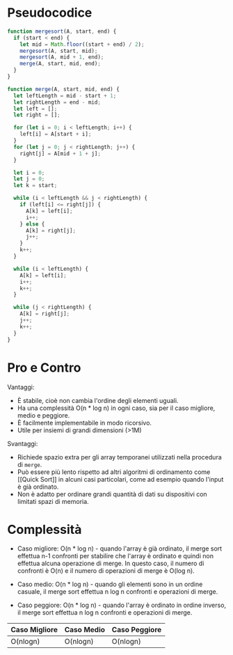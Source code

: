 # Pseudocodice

```js
function mergesort(A, start, end) {
  if (start < end) {
    let mid = Math.floor((start + end) / 2);
    mergesort(A, start, mid);
    mergesort(A, mid + 1, end);
    merge(A, start, mid, end);
  }
}

function merge(A, start, mid, end) {
  let leftLength = mid - start + 1;
  let rightLength = end - mid;
  let left = [];
  let right = [];

  for (let i = 0; i < leftLength; i++) {
    left[i] = A[start + i];
  }
  for (let j = 0; j < rightLength; j++) {
    right[j] = A[mid + 1 + j];
  }

  let i = 0;
  let j = 0;
  let k = start;

  while (i < leftLength && j < rightLength) {
    if (left[i] <= right[j]) {
      A[k] = left[i];
      i++;
    } else {
      A[k] = right[j];
      j++;
    }
    k++;
  }

  while (i < leftLength) {
    A[k] = left[i];
    i++;
    k++;
  }

  while (j < rightLength) {
    A[k] = right[j];
    j++;
    k++;
  }
}

```

# Pro e Contro

Vantaggi:

-   È stabile, cioè non cambia l'ordine degli elementi uguali.    
-   Ha una complessità O(n * log n) in ogni caso, sia per il caso migliore, medio e peggiore.
-   È facilmente implementabile in modo ricorsivo.
-   Utile per insiemi di grandi dimensioni (>1M)

Svantaggi:

-   Richiede spazio extra per gli array temporanei utilizzati nella procedura di `merge`.    
-   Può essere più lento rispetto ad altri algoritmi di ordinamento come [[Quick Sort]] in alcuni casi particolari, come ad esempio quando l'input è già ordinato.
-   Non è adatto per ordinare grandi quantità di dati su dispositivi con limitati spazi di memoria.


# Complessità

-   Caso migliore: O(n * log n) - quando l'array è già ordinato, il merge sort effettua n-1 confronti per stabilire che l'array è ordinato e quindi non effettua alcuna operazione di merge. In questo caso, il numero di confronti è O(n) e il numero di operazioni di merge è O(log n).

-   Caso medio: O(n * log n) - quando gli elementi sono in un ordine casuale, il merge sort effettua n log n confronti e operazioni di merge.

-   Caso peggiore: O(n * log n) - quando l'array è ordinato in ordine inverso, il merge sort effettua n log n confronti e operazioni di merge.

| Caso Migliore | Caso Medio | Caso Peggiore |
| ------------- | ---------- | ------------- |
| O(nlogn)      | O(nlogn)   | O(nlogn)        |

